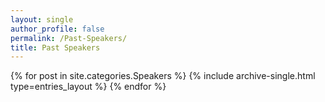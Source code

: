 ```yaml
---
layout: single
author_profile: false
permalink: /Past-Speakers/
title: Past Speakers
---
```


{% for post in site.categories.Speakers %}
  {% include archive-single.html type=entries_layout %}
{% endfor %}
